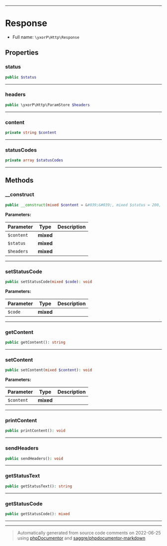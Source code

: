***

# Response





* Full name: `\yxorP\Http\Response`



## Properties


### status



```php
public $status
```






***

### headers



```php
public \yxorP\Http\ParamStore $headers
```






***

### content



```php
private string $content
```






***

### statusCodes



```php
private array $statusCodes
```






***

## Methods


### __construct



```php
public __construct(mixed $content = &#039;&#039;, mixed $status = 200, mixed $headers = array()): mixed
```








**Parameters:**

| Parameter | Type | Description |
|-----------|------|-------------|
| `$content` | **mixed** |  |
| `$status` | **mixed** |  |
| `$headers` | **mixed** |  |




***

### setStatusCode



```php
public setStatusCode(mixed $code): void
```








**Parameters:**

| Parameter | Type | Description |
|-----------|------|-------------|
| `$code` | **mixed** |  |




***

### getContent



```php
public getContent(): string
```











***

### setContent



```php
public setContent(mixed $content): void
```








**Parameters:**

| Parameter | Type | Description |
|-----------|------|-------------|
| `$content` | **mixed** |  |




***

### printContent



```php
public printContent(): void
```











***

### sendHeaders



```php
public sendHeaders(): void
```











***

### getStatusText



```php
public getStatusText(): string
```











***

### getStatusCode



```php
public getStatusCode(): mixed
```











***


***
> Automatically generated from source code comments on 2022-06-25 using [phpDocumentor](http://www.phpdoc.org/) and [saggre/phpdocumentor-markdown](https://github.com/Saggre/phpDocumentor-markdown)
